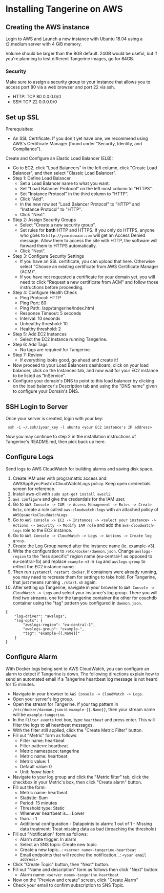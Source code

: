 # Installing Tangerine on AWS

## Creating the AWS instance
Login to AWS and Launch a new instance with Ubuntu 18.04 using a t2.medium server with 4 GiB memory. 

Volume should be larger than the 8GB default. 24GB would be useful, but if you're planning to test different Tangerine images, go for 64GB.

### Security
Make sure to assign a security group to your instance that allows you to access port 80 via a web browser and port 22 via ssh. 

- HTTP: TCP	80	0.0.0.0/0
- SSH	TCP	22	0.0.0.0/0


## Set up SSL

Prerequisites:

- An SSL Certificate. If you don't yet have one, we recommend using AWS's Certificate Manager (found under "Security, Identity, and Compliance").

Create and Configure an Elastic Load Balancer (ELB):

- Go to EC2, click "Load Balancers" in the left column, click "Create Load Balancer", and then select "Classic Load Balancer". 
- Step 1: Define Load Balancer 
  - Set a Load Balancer name to what you want.
  - Set "Load Balancer Protocol" on the left most column to "HTTPS".
  - Set "Instance Protocol" in the third column to "HTTP". 
  - Click "Add".
  - In the new row set "Load Balancer Protocol" to "HTTP" and "Instance Protocol" to "HTTP". 
  - Click "Next".
- Step 2: Assign Security Groups
  - Select "Create a new security group".
  - Set rules for __both__ HTTP and HTTPS. If you only do HTTPS, anyone who goes to `http://yourdomain.com` will get an Access Denied message. Allow them to access the site with HTTP, the software will forward them to HTTPS automatically.  
  - Click "Next".
- Step 3: Configure Security Settings
  - If you have an SSL certificate, you can upload that here. Otherwise select "Choose an existing certificate from AWS Certificate Manager (ACM)".
  - If you have not requested a certificate for your domain yet, you will need to click "Request a new certificate from ACM" and follow those instructions before proceeding.
- Step 4: Configure Health Check
  - Ping Protocol: HTTP
  - Ping Port: 80
  - Ping Path: /app/tangerine/index.html
  - Response Timeout: 5 seconds
  - Interval: 10 seconds
  - Unhealthy threshold: 10
  - Healthy threshold: 2
- Step 5: Add EC2 Instances
  - Select the EC2 instance running Tangerine.
- Step 6: Add Tags 
  - No tags are required for Tangerine.
- Step 7: Review
  - If everything looks good, go ahead and create it!
- Now proceed to your Load Balancers dashboard, click on your load balancer, click on the Instances tab, and now wait for your EC2 instance to be listed as "InService". 
- Configure your domain's DNS to point to this load balancer by clicking on the load balancer's Description tab and using the "DNS name" given to configure your Domain's DNS. 


## SSH Login to Server
Once your server is created, login with your key:
```` 
 ssh -i ~/.ssh/iyour_key -l ubuntu <your EC2 instance's IP address>
````

Now you may continue to step 2 in the installation instructions of Tangerine's README.md, then pick back up here.


## Configure Logs
Send logs to AWS CloudWatch for building alarms and saving disk space.

1. Create IAM user with programattic access and AWSAppSyncPushToCloudWatchLogs policy. Keep open credentials screen for reference.
2. Install aws-cli with `sudo apt-get install awscli`.
3. `aws configure` and give the credentials for the IAM user.
4. Go to `AWS Console -> IAM -> Access Management -> Roles -> Create Role`, create a role called `aws-cloudwatch-logs` with an attached policy of `AWSOpsWorksCloudWatchLogs`. 
5. Go to `AWS Console -> EC2 -> Instances -> <select your instance> -> Actions -> Security -> Modify IAM role` and add the `aws-cloudwatch-logs` role to the EC2 instance.
6. Go to `AWS Console -> CloudWatch -> Logs -> Actions -> Create log group`.
7. Create the Log Group named after the instance name (ie. example-v3). 
8. Write the configuration to `/etc/docker/daemon.json`. Change `awslogs-region` to the "less specific" region name (eu-central-1 as opposed to eu-central-1b) and replace `example-v3` in `tag` and `awslogs-group` to reflect the EC2 instance name. 
9. Then run `systemctl restart docker`. If containers were already running, you may need to recreate them for settings to take hold. For Tangerine, that just means running `./start.sh` again.
10. After setting up Tangerine, navigate in your browser to `AWS Console -> CloudWatch -> Logs` and select your instance's log group. There you will find two streams, one for the tangerine container the other for couchdb container using the "tag" pattern you configured in `daemon.json`.

```
{
	"log-driver": "awslogs",
	"log-opts": {
		"awslogs-region": "eu-central-1",
		"awslogs-group": "example-",
		"tag": "example-{{.Name}}"
	}
}
```


## Configure Alarm
With Docker logs being sent to AWS CloudWatch, you can configure an alarm to detect if Tangerine is down. The following directions explain how to send an automated email if a Tangerine heartbeat log message is not heard for 15 minutes. 

- Navigate in your browser to `AWS Console -> CloudWatch -> Logs`.
- Open your server's log group.
- Open the stream for Tangerine. If your tag pattern in `/etc/docker/daemon.json` is `example-{{.Name}}`, then your stream name will be `example-tangerine`.
- In the `Filter events` text box, type `heartbeat` and press enter. This will filter the logs to all heartbeat messages.
- With the filter still applied, click the "Create Metric Filter" button.
- Fill out "Metric" form as follows:
    - Filter name: heartbeat
    - Filter pattern: heartbeat
    - Metric namespace: tangerine
    - Metric name: heartbeat
    - Metric value: 1
    - Default value: 0
    - Unit: _leave blank_
- Navigate to your log group and click the "Metric filter" tab, click the checkbox in your Metric's box, then click "Create alarm" button.
- Fill out the form:
    - Metric name: heartbeat
    - Statistic: Sum
    - Period: 15 minutes
    - Threshold type: Static
    - Whenever heartbeat is...: Lower
    - than...: 1
    -  Additional configuration
      - Datapoints to alarm: 1 out of 1
      - Missing data treatment: Treat missing data as bad (breaching the threshold)
- Fill out "Notification" form as follows:
    - Alarm state trigger: In alarm
    - Select an SNS topic: Create new topic
    - Create a new topic...: `<server name>-tangerine-heartbeat`
    - Email endpoints that will receive the notification...: `<your email address>`
- Click "Create Topic" button, then "Next" button.
- Fill out "Name and description" form as follows then click "Next" button:
    - Alarm name: `<server name>-tangerine-heartbeat`
- Now on the "Preview and create" screen, click "Create Alarm"
- Check your email to confirm subscription to SNS Topic.
